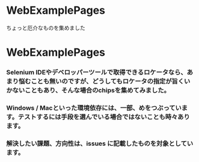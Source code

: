 # WebExamplePages
ちょっと厄介なものを集めました
# WebExamplePages
### Selenium IDEやデベロッパーツールで取得できるロケータなら、あまり悩むことも無いのですが、どうしてもロケータの指定が旨くいかないこともあり、そんな場合のchipsを集めてみました。
### Windows / Macといった環境依存には、一部、めをつぶっています。テストするには手段を選んでいる場合ではないことも時々あります。
### 解決したい課題、方向性は、issues に記載したものを対象としています。
